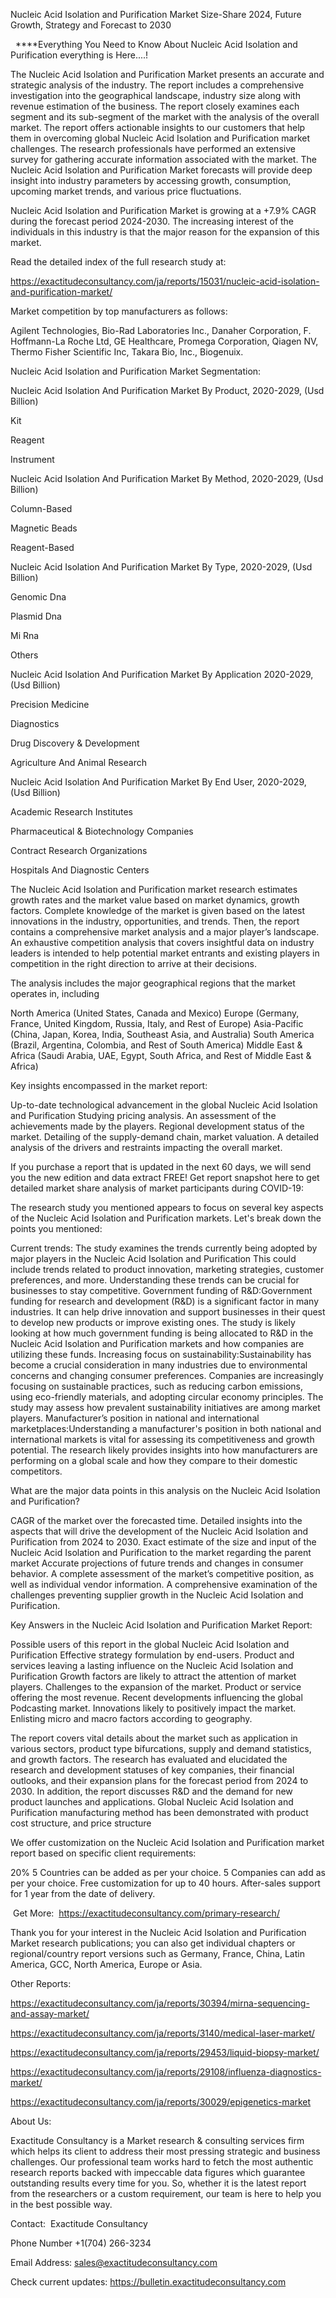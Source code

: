 Nucleic Acid Isolation and Purification Market Size-Share 2024, Future Growth, Strategy and Forecast to 2030

  ****Everything You Need to Know About Nucleic Acid Isolation and Purification everything is Here....!

The Nucleic Acid Isolation and Purification Market presents an accurate and strategic analysis of the industry. The report includes a comprehensive investigation into the geographical landscape, industry size along with revenue estimation of the business. The report closely examines each segment and its sub-segment of the market with the analysis of the overall market. The report offers actionable insights to our customers that help them in overcoming global Nucleic Acid Isolation and Purification market challenges. The research professionals have performed an extensive survey for gathering accurate information associated with the market. The Nucleic Acid Isolation and Purification Market forecasts will provide deep insight into industry parameters by accessing growth, consumption, upcoming market trends, and various price fluctuations.

Nucleic Acid Isolation and Purification Market is growing at a +7.9% CAGR during the forecast period 2024-2030. The increasing interest of the individuals in this industry is that the major reason for the expansion of this market.

Read the detailed index of the full research study at:

https://exactitudeconsultancy.com/ja/reports/15031/nucleic-acid-isolation-and-purification-market/

Market competition by top manufacturers as follows:

Agilent Technologies, Bio-Rad Laboratories Inc., Danaher Corporation, F. Hoffmann-La Roche Ltd, GE Healthcare, Promega Corporation, Qiagen NV, Thermo Fisher Scientific Inc, Takara Bio, Inc., Biogenuix.

Nucleic Acid Isolation and Purification Market Segmentation:

Nucleic Acid Isolation And Purification Market By Product, 2020-2029, (Usd Billion)

Kit

Reagent

Instrument

Nucleic Acid Isolation And Purification Market By Method, 2020-2029, (Usd Billion)

Column-Based

Magnetic Beads

Reagent-Based

Nucleic Acid Isolation And Purification Market By Type, 2020-2029, (Usd Billion)

Genomic Dna

Plasmid Dna

Mi Rna

Others

Nucleic Acid Isolation And Purification Market By Application 2020-2029, (Usd Billion)

Precision Medicine

Diagnostics

Drug Discovery & Development

Agriculture And Animal Research

Nucleic Acid Isolation And Purification Market By End User, 2020-2029, (Usd Billion)

Academic Research Institutes

Pharmaceutical & Biotechnology Companies

Contract Research Organizations

Hospitals And Diagnostic Centers

The Nucleic Acid Isolation and Purification market research estimates growth rates and the market value based on market dynamics, growth factors. Complete knowledge of the market is given based on the latest innovations in the industry, opportunities, and trends. Then, the report contains a comprehensive market analysis and a major player’s landscape. An exhaustive competition analysis that covers insightful data on industry leaders is intended to help potential market entrants and existing players in competition in the right direction to arrive at their decisions.

The analysis includes the major geographical regions that the market operates in, including

North America (United States, Canada and Mexico)
Europe (Germany, France, United Kingdom, Russia, Italy, and Rest of Europe)
Asia-Pacific (China, Japan, Korea, India, Southeast Asia, and Australia)
South America (Brazil, Argentina, Colombia, and Rest of South America)
Middle East & Africa (Saudi Arabia, UAE, Egypt, South Africa, and Rest of Middle East & Africa)

Key insights encompassed in the market report:

Up-to-date technological advancement in the global Nucleic Acid Isolation and Purification
Studying pricing analysis.
An assessment of the achievements made by the players.
Regional development status of the market.
Detailing of the supply-demand chain, market valuation.
A detailed analysis of the drivers and restraints impacting the overall market.

If you purchase a report that is updated in the next 60 days, we will send you the new edition and data extract FREE! Get report snapshot here to get detailed market share analysis of market participants during COVID-19:

The research study you mentioned appears to focus on several key aspects of the Nucleic Acid Isolation and Purification markets. Let's break down the points you mentioned:

Current trends: The study examines the trends currently being adopted by major players in the Nucleic Acid Isolation and Purification This could include trends related to product innovation, marketing strategies, customer preferences, and more. Understanding these trends can be crucial for businesses to stay competitive.
Government funding of R&D:Government funding for research and development (R&D) is a significant factor in many industries. It can help drive innovation and support businesses in their quest to develop new products or improve existing ones. The study is likely looking at how much government funding is being allocated to R&D in the Nucleic Acid Isolation and Purification markets and how companies are utilizing these funds.
Increasing focus on sustainability:Sustainability has become a crucial consideration in many industries due to environmental concerns and changing consumer preferences. Companies are increasingly focusing on sustainable practices, such as reducing carbon emissions, using eco-friendly materials, and adopting circular economy principles. The study may assess how prevalent sustainability initiatives are among market players.
Manufacturer’s position in national and international marketplaces:Understanding a manufacturer's position in both national and international markets is vital for assessing its competitiveness and growth potential. The research likely provides insights into how manufacturers are performing on a global scale and how they compare to their domestic competitors.

What are the major data points in this analysis on the Nucleic Acid Isolation and Purification?

CAGR of the market over the forecasted time.
Detailed insights into the aspects that will drive the development of the Nucleic Acid Isolation and Purification from 2024 to 2030.
Exact estimate of the size and input of the Nucleic Acid Isolation and Purification to the market regarding the parent market
Accurate projections of future trends and changes in consumer behavior. A complete assessment of the market’s competitive position, as well as individual vendor information.
A comprehensive examination of the challenges preventing supplier growth in the Nucleic Acid Isolation and Purification.

Key Answers in the Nucleic Acid Isolation and Purification Market Report:

Possible users of this report in the global Nucleic Acid Isolation and Purification
Effective strategy formulation by end-users.
Product and services leaving a lasting influence on the Nucleic Acid Isolation and Purification
Growth factors are likely to attract the attention of market players.
Challenges to the expansion of the market.
Product or service offering the most revenue.
Recent developments influencing the global Podcasting market.
Innovations likely to positively impact the market.
Enlisting micro and macro factors according to geography.

The report covers vital details about the market such as application in various sectors, product type bifurcations, supply and demand statistics, and growth factors. The research has evaluated and elucidated the research and development statuses of key companies, their financial outlooks, and their expansion plans for the forecast period from 2024 to 2030. In addition, the report discusses R&D and the demand for new product launches and applications. Global Nucleic Acid Isolation and Purification manufacturing method has been demonstrated with product cost structure, and price structure

We offer customization on the Nucleic Acid Isolation and Purification market report based on specific client requirements:

20%
5 Countries can be added as per your choice.
5 Companies can add as per your choice.
Free customization for up to 40 hours.
After-sales support for 1 year from the date of delivery.

 Get More:  https://exactitudeconsultancy.com/primary-research/

Thank you for your interest in the Nucleic Acid Isolation and Purification Market research publications; you can also get individual chapters or regional/country report versions such as Germany, France, China, Latin America, GCC, North America, Europe or Asia.

Other Reports:

https://exactitudeconsultancy.com/ja/reports/30394/mirna-sequencing-and-assay-market/

https://exactitudeconsultancy.com/ja/reports/3140/medical-laser-market/

https://exactitudeconsultancy.com/ja/reports/29453/liquid-biopsy-market/

https://exactitudeconsultancy.com/ja/reports/29108/influenza-diagnostics-market/

https://exactitudeconsultancy.com/ja/reports/30029/epigenetics-market

About Us:

Exactitude Consultancy is a Market research & consulting services firm which helps its client to address their most pressing strategic and business challenges. Our professional team works hard to fetch the most authentic research reports backed with impeccable data figures which guarantee outstanding results every time for you. So, whether it is the latest report from the researchers or a custom requirement, our team is here to help you in the best possible way.

Contact:  Exactitude Consultancy

Phone Number +1(704) 266-3234

Email Address: sales@exactitudeconsultancy.com

Check current updates: https://bulletin.exactitudeconsultancy.com
